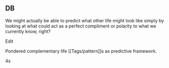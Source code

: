 ## DB

We might actually be able to predict what other life might look like simply by looking at what could act as a perfect compliment or polarity to what we currently know, right?

Edit

Pondered complementary life [[Tags/pattern]]s as predictive framework.

4s